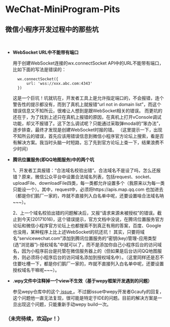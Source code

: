 # WeChat-MiniProgram-Pits
## 微信小程序开发过程中的那些坑

<br />

- **WebSocket URL中不能带有端口**

	用于创建WebSocket连接的wx.connectSocket API中的URL不能带有端口，比如下面的写法是错误的：

		wx.connectSocket({
			url: 'wss://xxx.abc.com:4343'
		})

	这是一个巨坑！坑就坑在，开发者工具上是允许指定端口的，不会报错，连个警告性的提示都没有，而到了真机上就报错“url not in domain list”，而这个错误信息又不知所云，很难让人想到是跟WebSocket相关的错误。
而更坑的还在于，为了找到上述只在真机上报错的原因，在真机上打开vConsole调试功能，却又不报错了。这下怎么调试呢？只能通过采取弹modal的“笨办法”，逐步排查，最终才发现是创建WebSocket时报的错。
（这里提示一下，出现不知所云的错误，首先应该用错误信息到微信小程序官方论坛上搜索，看是否有解决方案。我当时头脑一时短路，忘了先到官方论坛上查一下，结果浪费不少时间）

- **腾讯位置服务(即QQ地图服务)中的两个坑**

	1、开发者工具报错：“合法域名校验出错”。合法域名不是设了吗，怎么还报错？原来，微信公众平台中设置合法域名列表，包括request、socket、uploadFile、downloadFile四类，每一类都允许设置多个（我原来以为每一类只能设一个）。其中，request中，必须将https://apis.map.qq.com 也加进去（都是你们鹅厂一家的，咋就不直接列入白名单中呢，还要设置啥合法域名呐~~~）。

	2、上一个域名校验出错的问题解决后，又报“请求来源未被授权”的错误。截止到今天(20171016)，这个错误提示，官方文档中没说，在腾讯位置服务官方论坛和微信小程序官方论坛上也都搜索不到真正有用的答案，百度、Google也没用，某种程序上比上述WebSocket的坑还坑！
其实，只要将域名“servicewechat.com”添加到腾讯位置服务的“密钥(key)管理-应用类型(选“浏览器”)-授权域名”中就可以了，而不是添加你自己小程序后台的访问域名，因为小程序前台是托管在微信服务器上的（但如果是后台访问QQ地图服务，则必须将小程序后台的访问域名添加到授权域名中）。（这里同样还是忍不住要吐槽一下，都是你们鹅厂一家的，咋就不直接列入白名单中呢，还要设置授权域名干嘛呢~~~）。

- **.wpy文件中注释掉一个view不生效（基于wepy框架开发遇到的问题）**

	参见wepy仓库中的这个[ issue ](https://github.com/wepyjs/wepy/issues/418)。不过据issue中wepy开发者Gcaufy的回复，这个问题他一直无法复现，很可能是特定于IDE的问题。目前的解决方案是一旦出现这个问题，只能重新手动wepy build一次。

### （未完待续，欢迎pr！）
